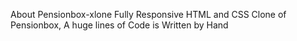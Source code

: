 About Pensionbox-xlone
Fully Responsive HTML and CSS Clone of Pensionbox, A huge lines of Code is Written by Hand
